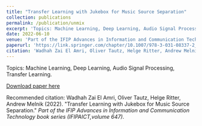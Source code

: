 ```yaml
---
title: "Transfer Learning with Jukebox for Music Source Separation"
collection: publications
permalink: /publication/unmix
excerpt: 'Topics: Machine Learning, Deep Learning, Audio Signal Processing, Transfer Learning.'
date: 2022-06-10
venue: 'Part of the IFIP Advances in Information and Communication Technology book series (IFIPAICT,volume 647)'
paperurl: 'https://link.springer.com/chapter/10.1007/978-3-031-08337-2_35'
citation: 'Wadhah Zai El Amri, Oliver Tautz, Helge Ritter, Andrew Melnik (2022). &quot;Transfer Learning with Jukebox for Music Source Separation.&quot; <i>Part of the IFIP Advances in Information and Communication Technology book series (IFIPAICT,volume 647)</i>.'
---
```

Topics: Machine Learning, Deep Learning, Audio Signal Processing, Transfer Learning.

[Download paper here](http://wzaielamri.github.io/files/unmix_zaielamri.pdf)

Recommended citation: Wadhah Zai El Amri, Oliver Tautz, Helge Ritter, Andrew Melnik (2022). "Transfer Learning with Jukebox for Music Source Separation." <i>Part of the IFIP Advances in Information and Communication Technology book series (IFIPAICT,volume 647)</i>.
